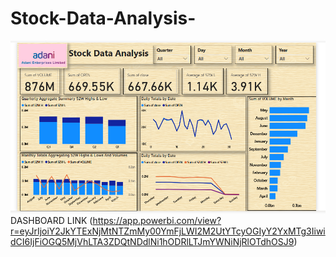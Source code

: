 # Stock-Data-Analysis-
![Image Alt](https://github.com/ANNU-2484/Stock-Data-Analysis-/blob/0ff69297859004a064d7afb54088e760a349c535/Screenshot%202025-06-28%20162858.png)
DASHBOARD LINK (https://app.powerbi.com/view?r=eyJrIjoiY2JkYTExNjMtNTZmMy00YmFjLWI2M2UtYTcyOGIyY2YxMTg3IiwidCI6IjFiOGQ5MjVhLTA3ZDQtNDdlNi1hODRlLTJmYWNiNjRlOTdhOSJ9)
